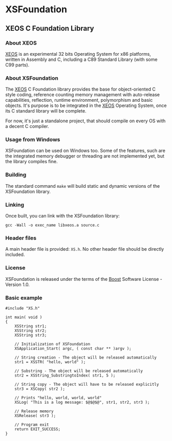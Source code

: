 XSFoundation
============

XEOS C Foundation Library
-------------------------

### About XEOS

[XEOS][1] is an experimental 32 bits Operating System for x86 platforms, written in Assembly and C, including a C89 Standard Library (with some C99 parts).

### About XSFoundation

The [XEOS][1] C Foundation library provides the base for object-oriented C style coding, reference counting memory management with auto-release capabilities, reflection, runtime environment, polymorphism and basic objects.
It's purpose is to be integrated in the [XEOS][1] Operating System, once its C standard library will be complete.

For now, it's just a standalone project, that should compile on every OS with a decent C compiler.

### Usage from Windows

XSFoundation can be used on Windows too.
Some of the features, such are the integrated memory debugger or threading are not implemented yet, but the library compiles fine.


### Building

The standard command `make` will build static and dynamic versions of the XSFoundation library.

### Linking

Once built, you can link with the XSFoundation library:

`gcc -Wall -o exec_name libxeos.a source.c`

### Header files

A main header file is provided: `XS.h`.
No other header file should be directly included.

### License

XSFoundation is released under the terms of the [Boost][2] Software License - Version 1.0.

[1]: http://www.eosgarden.com/en/opensource/xeos/   "XEOS"
[2]: http://www.boost.org/LICENSE_1_0.txt           "BOOST"

### Basic example

    #include "XS.h"

    int main( void )
    {
        XSString str1;
        XSString str2;
        XSString str3;

        // Initialization of XSFoundation
        XSApplication_Start( argc, ( const char ** )argv );

        // String creation - The object will be released automatically
        str1 = XSSTR( "hello, world" );

        // Substring - The object will be released automatically
        str2 = XSString_SubstringtoIndex( str1, 5 );

        // String copy - The object will have to be released explicitly
        str3 = XSCopy( str2 );

        // Prints "hello, world, world, world"    
        XSLog( "This is a log message: $@$@$@", str1, str2, str3 );

        // Release memory
        XSRelease( str3 );

        // Program exit
        return EXIT_SUCCESS;
    }

